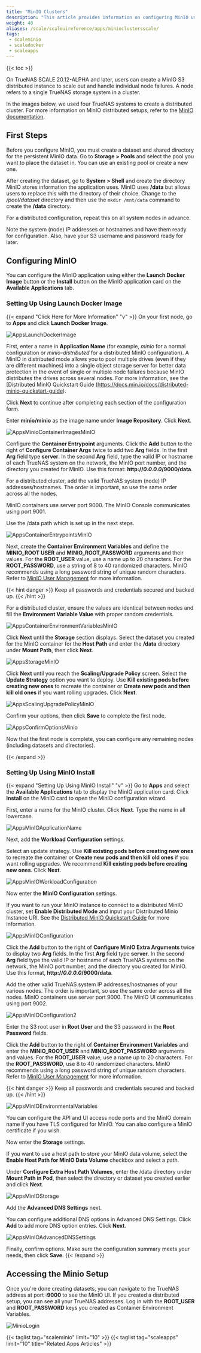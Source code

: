 ```yaml
---
title: "MinIO Clusters"
description: "This article provides information on configuring MinIO using the Docker image or the official application widget for MinIO."
weight: 40
aliases: /scale/scaleuireference/apps/minioclustersscale/
tags:
 - scaleminio
 - scaledocker
 - scaleapps
---
```


{{< toc >}}

On TrueNAS SCALE 20.12-ALPHA and later, users can create a MinIO S3 distributed instance to scale out and handle individual node failures. A node refers to a single TrueNAS storage system in a cluster.

In the images below, we used four TrueNAS systems to create a distributed cluster.
For more information on MinIO distributed setups, refer to the [MinIO documentation](https://docs.min.io/docs/distributed-minio-quickstart-guide.html).

## First Steps

Before you configure MinIO, you must create a dataset and shared directory for the persistent MinIO data. 
Go to **Storage > Pools** and select the pool you want to place the dataset in. 
You can use an existing pool or create a new one. 

After creating the dataset, go to **System > Shell** and create the directory MinIO stores information the application uses. MinIO uses **/data** but allows users to replace this with the directory of their choice. Change to the */pool/dataset* directory and then use the `mkdir /mnt/data` command to create the **/data** directory. 

For a distributed configuration, repeat this on all system nodes in advance. 

Note the system (node) IP addresses or hostnames and have them ready for configuration. Also, have your S3 username and password ready for later.

## Configuring MinIO

You can configure the MinIO application using either the **Launch Docker Image** button or the **Install** button on the MinIO application card on the **Available Applications** tab.

### Setting Up Using Launch Docker Image
{{< expand "Click Here for More Information" "v" >}}
On your first node, go to **Apps** and click **Launch Docker Image**.

![AppsLaunchDockerImage](/images/SCALE/22.02/AppsLaunchDockerImage.png "Launching a Docker Image")

First, enter a name in **Application Name** (for example, *minio* for a normal configuration or *minio-distributed* for a distributed MinIO configuration). 
A MinIO in distributed mode allows you to pool multiple drives (even if they are different machines) into a single object storage server for better data protection in the event of single or multiple node failures because MinIO distributes the drives across several nodes. For more information, see the [Distributed MinIO Quickstart Guide (https://docs.min.io/docs/distributed-minio-quickstart-guide).

Click **Next** to continue after completing each section of the configuration form.

Enter **minio/minio** as the image name under **Image Repository**. Click **Next**.

![AppsMinioContainerImagesMinIO](/images/SCALE/22.02/AppsContainerImagesMinIO.png "MinIO Container Image")

Configure the **Container Entrypoint** arguments. 
Click the **Add** button to the right of **Configure Container Args** twice to add two **Arg** fields. 
In the first **Arg** field type **server**. 
In the second **Arg** field, type the valid IP or hostname of each TrueNAS system on the network, the MinIO port number, and the directory you created for MinIO. Use this format: <file>**http://*0.0.0.0*/9000/data**</file>.

For a distributed cluster, add the valid TrueNAS system (node) IP addresses/hostnames.
The order is important, so use the same order across all the nodes.

MinIO containers use server port 9000. The MinIO Console communicates using port 9001.

Use the <file>/data</file> path which is set up in the next steps.

![AppsContainerEntrypointsMinIO](/images/SCALE/22.02/AppsContainerEntrypointsMinIO.png "Container Settings")

Next, create the **Container Environment Variables** and define the **MINIO_ROOT USER** and **MINIO_ROOT_PASSWORD** arguments and their values. 
For the **ROOT_USER** value, use a name up to 20 characters. For the **ROOT_PASSWORD**, use a string of 8 to 40 randomized characters. 
MinIO recommends using a long password string of unique random characters. 
Refer to [MinIO User Management](https://docs.min.io/minio/baremetal/security/minio-identity-management/user-management.html) for more information.

{{< hint danger >}}
Keep all passwords and credentials secured and backed up.
{{< /hint >}}

For a distributed cluster, ensure the values are identical between nodes and fill the **Environment Variable Value** with proper random credentials.

![AppsContainerEnvironmentVariablesMinIO](/images/SCALE/22.02/AppsContainerEnvironmentVariablesMinIO.png "Environment Variables")

Click **Next** until the **Storage** section displays. 
Select the dataset you created for the MinIO container for the **Host Path** and enter the <file>**/data**</file> directory under **Mount Path**, then click **Next**.

![AppsStorageMinIO](/images/SCALE/22.02/AppsStorageMinIO.png "Host Path Volumes")

Click **Next** until you reach the **Scaling/Upgrade Policy** screen. 
Select the  **Update Strategy** option you want to deploy. 
Use **Kill existing pods before creating new ones** to recreate the container or **Create new pods and then kill old ones** if you want rolling upgrades. Click **Next**.

![AppsScalingUpgradePolicyMinIO](/images/SCALE/22.02/AppsScalingUpgradePolicyMinIO.png "Scaling Upgrade Policy")

Confirm your options, then click **Save** to complete the first node.

![AppsConfirmOptionsMinio](/images/SCALE/22.02/AppsConfirmOptionsMinio.png "Options Summary")

Now that the first node is complete, you can configure any remaining nodes (including datasets and directories).

{{< /expand >}}

### Setting Up Using MinIO Install
{{< expand "Setting Up Using MinIO Install" "v" >}}
Go to **Apps** and select the **Available Applications** tab to display the MinIO application card. Click **Install** on the MinIO card to open the MinIO configuration wizard.

First, enter a name for the MinIO cluster. Click **Next**. Type the name in all lowercase.

![AppsMinIOApplicationName](/images/SCALE/22.02/AppsMinIOApplicationName.png "Application Name")

Next, add the **Workload Configuration** settings.

Select an update strategy. Use **Kill existing pods before creating new ones** to recreate the container or **Create new pods and then kill old ones** if you want rolling upgrades. 
We recommend **Kill existing pods before creating new ones**. Click **Next**.

![AppsMinIOWorkloadConfiguration](/images/SCALE/22.02/AppsMinIOWorkloadConfiguration.png "Upgrade Strategy")

Now enter the **MinIO Configuration** settings.

If you want to run your MinIO instance to connect to a distributed MinIO cluster, set **Enable Distributed Mode** and input your Distributed Minio Instance URI. See the [Distributed MinIO Quickstart Guide](https://docs.min.io/docs/distributed-minio-quickstart-guide) for more information.

![AppsMinIOConfiguration](/images/SCALE/22.02/AppsMinIOConfiguration.png "MinIO Configuration")

Click the **Add** button to the right of **Configure MinIO Extra Arguments** twice to display two **Arg** fields. 
In the first **Arg** field type **server**. 
In the second **Arg** field type the valid IP or hostname of each TrueNAS systems on the network, the MinIO port number, and the directory you created for MinIO. Use this format, <file>**http://*0.0.0.0*/9000/data**</file>.

Add the other valid TrueNAS system IP addresses/hostnames of your various nodes.
The order is important, so use the same order across all the nodes.
MinIO containers use server port 9000. The MinIO UI communicates using port 9002.

![AppsMinIOConfiguration2](/images/SCALE/22.02/AppsMinIOConfiguration2.png "Configuration Arguments")

Enter the S3 root user in **Root User** and the S3 password in the **Root Password** fields. 

Click the **Add** button to the right of **Container Environment Variables** and enter the **MINIO_ROOT_USER** and **MINIO_ROOT_PASSWORD** arguments and values.
For the **ROOT_USER** value, use a name up to 20 characters. For the **ROOT_PASSWORD**, use 8 to 40 randomized characters. 
MinIO recommends using a long password string of unique random characters. 
Refer to [MinIO User Management](https://docs.min.io/minio/baremetal/security/minio-identity-management/user-management.html) for more information.

{{< hint danger >}}
Keep all passwords and credentials secured and backed up.
{{< /hint >}}

![AppsMinIOEnvironmentalVariables](/images/SCALE/22.02/AppsMinIOEnvironmentalVariables.png "Container Entrypoint Arguments")

You can configure the API and UI access node ports and the MinIO domain name if you have TLS configured for MinIO. You can also configure a MinIO certificate if you wish.

Now enter the **Storage** settings.

If you want to use a host path to store your MinIO data volume, select the **Enable Host Path for MinIO Data Volume** checkbox and select a path. 

Under **Configure Extra Host Path Volumes**, enter the <file>/data</file> directory under **Mount Path in Pod**, then select the directory or dataset you created earlier and click **Next**.

![AppsMinIOStorage](/images/SCALE/22.02/AppsMinIOStorage.png "Storage Host Path")

Add the **Advanced DNS Settings** next.

You can configure additional DNS options in Advanced DNS Settings. Click **Add** to add more DNS option entries. Click **Next**.

![AppsMinIOAdvancedDNSSettings](/images/SCALE/22.02/AppsMinIOAdvancedDNSSettings.png "Advanced DNS Options")

Finally, confirm options. Make sure the configuration summary meets your needs, then click **Save**.
{{< /expand >}}

## Accessing the Minio Setup

Once you're done creating datasets, you can navigate to the TrueNAS address at port **:9000** to see the MinIO UI. If you created a distributed setup, you can see all your TrueNAS addresses.
Log in with the **ROOT_USER** and **ROOT_PASSWORD** keys you created as Container Environment Variables.

![MinioLogin](/images/SCALE/MinioLogin.png "MinIO Login")


{{< taglist tag="scaleminio" limit="10" >}}
{{< taglist tag="scaleapps" limit="10" title="Related Apps Articles" >}}